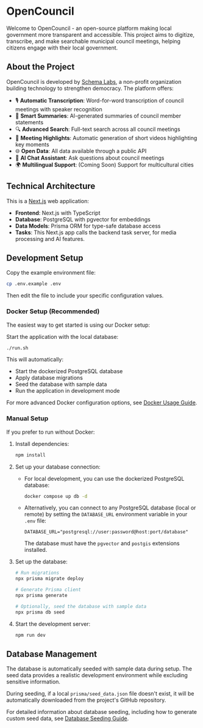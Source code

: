 # OpenCouncil

Welcome to OpenCouncil - an open-source platform making local government more transparent and accessible. This project aims to digitize, transcribe, and make searchable municipal council meetings, helping citizens engage with their local government.

## About the Project

OpenCouncil is developed by [Schema Labs](https://schemalabs.gr), a non-profit organization building technology to strengthen democracy. The platform offers:

- 🎙️ **Automatic Transcription**: Word-for-word transcription of council meetings with speaker recognition
- 📝 **Smart Summaries**: AI-generated summaries of council member statements
- 🔍 **Advanced Search**: Full-text search across all council meetings
- 🎥 **Meeting Highlights**: Automatic generation of short videos highlighting key moments
- 🌐 **Open Data**: All data available through a public API
- 🤖 **AI Chat Assistant**: Ask questions about council meetings
- 🌍 **Multilingual Support**: (Coming Soon) Support for multicultural cities

## Technical Architecture

This is a [Next.js](https://nextjs.org/) web application:

- **Frontend**: Next.js with TypeScript
- **Database**: PostgreSQL with pgvector for embeddings
- **Data Models**: Prisma ORM for type-safe database access
- **Tasks**: This Next.js app calls the backend task server, for media processing and AI features. 

## Development Setup

Copy the example environment file:
   ```bash
   cp .env.example .env
   ```
Then edit the file to include your specific configuration values.

### Docker Setup (Recommended)

The easiest way to get started is using our Docker setup:

Start the application with the local database:
   ```bash
   ./run.sh
   ```

This will automatically:
- Start the dockerized PostgreSQL database
- Apply database migrations
- Seed the database with sample data
- Run the application in development mode

For more advanced Docker configuration options, see [Docker Usage Guide](./docs/docker-usage.md).

### Manual Setup

If you prefer to run without Docker:

1. Install dependencies:
   ```bash
   npm install
   ```

2. Set up your database connection:
   - For local development, you can use the dockerized PostgreSQL database:
     ```bash
     docker compose up db -d
     ```
   - Alternatively, you can connect to any PostgreSQL database (local or remote) by setting the `DATABASE_URL` environment variable in your `.env` file:
     ```
     DATABASE_URL="postgresql://user:password@host:port/database"
     ```
     The database must have the `pgvector` and `postgis` extensions installed.

3. Set up the database:
   ```bash
   # Run migrations
   npx prisma migrate deploy
   
   # Generate Prisma client
   npx prisma generate
   
   # Optionally, seed the database with sample data
   npx prisma db seed
   ```

4. Start the development server:
   ```bash
   npm run dev
   ```

## Database Management

The database is automatically seeded with sample data during setup. The seed data provides a realistic development environment while excluding sensitive information.

During seeding, if a local `prisma/seed_data.json` file doesn't exist, it will be automatically downloaded from the project's GitHub repository.

For detailed information about database seeding, including how to generate custom seed data, see [Database Seeding Guide](./docs/database-seeding.md).
